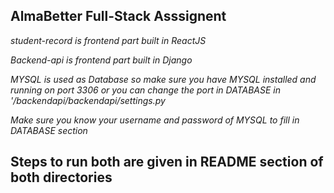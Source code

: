 ## AlmaBetter Full-Stack Asssignent

*student-record is frontend part built in ReactJS*

*Backend-api is frontend part built in Django*

*MYSQL is used as Database so make sure you have MYSQL installed and running on port 3306 or you can change the port in DATABASE in '/backendapi/backendapi/settings.py* 


*Make sure you know your username and password of MYSQL to fill in DATABASE section*




**Steps to run both are given in README section of both directories**
---
